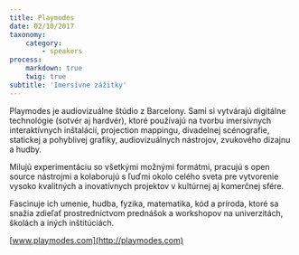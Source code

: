 ```yaml
---
title: Playmodes
date: 02/10/2017
taxonomy:
    category:
        - speakers
process:
    markdown: true
    twig: true
subtitle: 'Imersívne zážitky'
---
```


Playmodes je audiovizuálne štúdio z Barcelony.
Sami si vytvárajú digitálne technológie (sotvér aj hardvér), ktoré používajú na tvorbu imersívnych interaktívnych inštalácií, projection mappingu, divadelnej scénografie, statickej a pohyblivej grafiky, audiovizuálnych nástrojov, zvukového dizajnu a hudby.

Milujú experimentáciu so všetkými možnými formátmi, pracujú s open source nástrojmi a kolaborujú s ľuďmi okolo celého sveta pre vytvorenie vysoko kvalitných a inovatívnych projektov v kultúrnej aj komerčnej sfére.

Fascinuje ich umenie, hudba, fyzika, matematika, kód a príroda, ktoré sa snažia zdieľať prostredníctvom prednášok a workshopov na univerzitách, školách a iných inštitúciách.

[www.playmodes.com](http://playmodes.com)
 